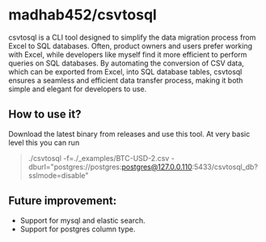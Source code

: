 # madhab452/csvtosql

csvtosql is a CLI tool designed to simplify the data migration process from Excel to SQL databases. Often, product owners and users prefer working with Excel, while developers like myself find it more efficient to perform queries on SQL databases. By automating the conversion of CSV data, which can be exported from Excel, into SQL database tables, csvtosql ensures a seamless and efficient data transfer process, making it both simple and elegant for developers to use.

## How to use it?
Download the latest binary from releases and use this tool.
At very basic level this you can run 

> ./csvtosql -f=./_examples/BTC-USD-2.csv -dburl="postgres://postgres:postgres@127.0.0.110:5433/csvtosql_db?sslmode=disable"

## Future improvement:
- Support for mysql and elastic search.
- Support for postgres column type.

